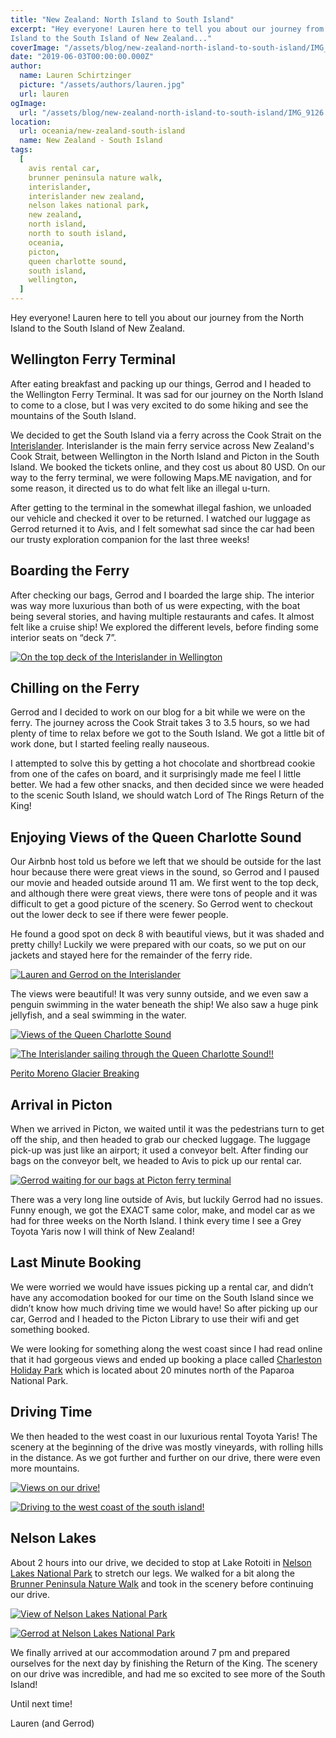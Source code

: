 ```yaml
---
title: "New Zealand: North Island to South Island"
excerpt: "Hey everyone! Lauren here to tell you about our journey from the North
Island to the South Island of New Zealand..."
coverImage: "/assets/blog/new-zealand-north-island-to-south-island/IMG_9126.jpg"
date: "2019-06-03T00:00:00.000Z"
author:
  name: Lauren Schirtzinger
  picture: "/assets/authors/lauren.jpg"
  url: lauren
ogImage:
  url: "/assets/blog/new-zealand-north-island-to-south-island/IMG_9126.jpg"
location:
  url: oceania/new-zealand-south-island
  name: New Zealand - South Island
tags:
  [
    avis rental car,
    brunner peninsula nature walk,
    interislander,
    interislander new zealand,
    nelson lakes national park,
    new zealand,
    north island,
    north to south island,
    oceania,
    picton,
    queen charlotte sound,
    south island,
    wellington,
  ]
---
```


Hey everyone! Lauren here to tell you about our journey from the North
Island to the South Island of New Zealand.

## Wellington Ferry Terminal

After eating breakfast and packing up our things, Gerrod and I headed to
the Wellington Ferry Terminal. It was sad for our journey on the North
Island to come to a close, but I was very excited to do some hiking and
see the mountains of the South Island.

We decided to get the South Island via a ferry across the Cook Strait on
the [Interislander](https://www.greatjourneysofnz.co.nz/interislander/).
Interislander is the main ferry service across New Zealand's
Cook Strait, between Wellington in the North Island and Picton in the
South Island. We booked the tickets online, and they cost us about 80
USD. On our way to the ferry terminal, we were following Maps.ME
navigation, and for some reason, it directed us to do what felt like an
illegal u-turn.

After getting to the terminal in the somewhat illegal fashion, we
unloaded our vehicle and checked it over to be returned. I watched our
luggage as Gerrod returned it to Avis, and I felt somewhat sad since the
car had been our trusty exploration companion for the last three weeks!

## Boarding the Ferry

After checking our bags, Gerrod and I boarded the large ship. The
interior was way more luxurious than both of us were expecting, with the
boat being several stories, and having multiple restaurants and cafes.
It almost felt like a cruise ship! We explored the different levels,
before finding some interior seats on “deck 7”.

[![On the top deck of the Interislander in Wellington](/assets/blog/new-zealand-north-island-to-south-island/IMG_20190208_082903-PANO.jpg "On the top deck of the Interislander in Wellington")](/assets/blog/new-zealand-north-island-to-south-island/IMG_20190208_082903-PANO.jpg)

## Chilling on the Ferry

Gerrod and I decided to work on our blog for a bit while we were on the
ferry. The journey across the Cook Strait takes 3 to 3.5 hours, so we
had plenty of time to relax before we got to the South Island. We got a
little bit of work done, but I started feeling really nauseous.

I attempted to solve this by getting a hot chocolate and shortbread
cookie from one of the cafes on board, and it surprisingly made me feel
I little better. We had a few other snacks, and then decided since we
were headed to the scenic South Island, we should watch Lord of The
Rings Return of the King!

## Enjoying Views of the Queen Charlotte Sound

Our Airbnb host told us before we left that we should be outside for the
last hour because there were great views in the sound, so Gerrod and I
paused our movie and headed outside around 11 am. We first went to the
top deck, and although there were great views, there were tons of people
and it was difficult to get a good picture of the scenery. So Gerrod
went to checkout out the lower deck to see if there were fewer people.

He found a good spot on deck 8 with beautiful views, but it was shaded
and pretty chilly! Luckily we were prepared with our coats, so we put on
our jackets and stayed here for the remainder of the ferry ride.

[![Lauren and Gerrod on the Interislander](/assets/blog/new-zealand-north-island-to-south-island/IMG_20190208_113559.jpg "Lauren and Gerrod on the Interislander")](/assets/blog/new-zealand-north-island-to-south-island/IMG_20190208_113559.jpg)

The views were beautiful! It was very sunny outside, and we even saw a
penguin swimming in the water beneath the ship! We also saw a huge pink
jellyfish, and a seal swimming in the water.

[![Views of the Queen Charlotte Sound](/assets/blog/new-zealand-north-island-to-south-island/IMG_9139.jpg "Views of the Queen Charlotte Sound")](/assets/blog/new-zealand-north-island-to-south-island/IMG_9139.jpg)

[![The Interislander sailing through the Queen Charlotte Sound!!](/assets/blog/new-zealand-north-island-to-south-island/IMG_9126.jpg "The Interislander sailing through the Queen Charlotte Sound!!")](/assets/blog/new-zealand-north-island-to-south-island/IMG_9126.jpg)

[Perito Moreno Glacier Breaking](https://www.youtube.com/embed/dYqjqlshPWk)

## Arrival in Picton

When we arrived in Picton, we waited until it was the pedestrians turn
to get off the ship, and then headed to grab our checked luggage. The
luggage pick-up was just like an airport; it used a conveyor belt. After
finding our bags on the conveyor belt, we headed to Avis to pick up our
rental car.

[![Gerrod waiting for our bags at Picton ferry terminal](/assets/blog/new-zealand-north-island-to-south-island/20190208_123851.jpg "Gerrod waiting for our bags at Picton ferry terminal")](/assets/blog/new-zealand-north-island-to-south-island/20190208_123851.jpg)

There was a very long line outside of Avis, but luckily Gerrod had no
issues. Funny enough, we got the EXACT same color, make, and model car
as we had for three weeks on the North Island. I think every time I see
a Grey Toyota Yaris now I will think of New Zealand!

## Last Minute Booking

We were worried we would have issues picking up a rental car, and didn’t
have any accomodation booked for our time on the South Island since we
didn’t know how much driving time we would have! So after picking up our
car, Gerrod and I headed to the Picton Library to use their wifi and get
something booked.

We were looking for something along the west coast since I had read
online that it had gorgeous views and ended up booking a place called [Charleston Holiday Park](http://www.charlestonmotorcamp.co.nz/) which is located about 20 minutes north of the Paparoa National Park.

## Driving Time

We then headed to the west coast in our luxurious rental Toyota Yaris!
The scenery at the beginning of the drive was mostly vineyards, with
rolling hills in the distance. As we got further and further on our
drive, there were even more mountains.

[![Views on our drive!](/assets/blog/new-zealand-north-island-to-south-island/20190208_181320.jpg "Views on our drive!")](/assets/blog/new-zealand-north-island-to-south-island/20190208_181320.jpg)

[![Driving to the west coast of the south island!](/assets/blog/new-zealand-north-island-to-south-island/20190208_181322.jpg "Driving to the west coast of the south island!")](/assets/blog/new-zealand-north-island-to-south-island/20190208_181322.jpg)

## Nelson Lakes

About 2 hours into our drive, we decided to stop at Lake Rotoiti in [Nelson Lakes National Park](https://www.doc.govt.nz/parks-and-recreation/places-to-go/nelson-tasman/places/nelson-lakes-national-park/) to stretch our legs. We walked for a bit along the [Brunner Peninsula Nature Walk](https://www.doc.govt.nz/globalassets/documents/parks-and-recreation/tracks-and-walks/nelson-marlborough/nelson-lakes-walks-brochure.pdf) and took in the scenery before continuing our drive.

[![View of Nelson Lakes National Park](/assets/blog/new-zealand-north-island-to-south-island/IMG_20190208_161642-PANO.jpg "View of Nelson Lakes National Park")](/assets/blog/new-zealand-north-island-to-south-island/IMG_20190208_161642-PANO.jpg)

[![Gerrod at Nelson Lakes National Park](/assets/blog/new-zealand-north-island-to-south-island/20190208_163406.jpg "Gerrod at Nelson Lakes National Park")](/assets/blog/new-zealand-north-island-to-south-island/20190208_163406.jpg)

We finally arrived at our accommodation around 7 pm and prepared
ourselves for the next day by finishing the Return of the King. The
scenery on our drive was incredible, and had me so excited to see more
of the South Island!

Until next time!

Lauren (and Gerrod)
